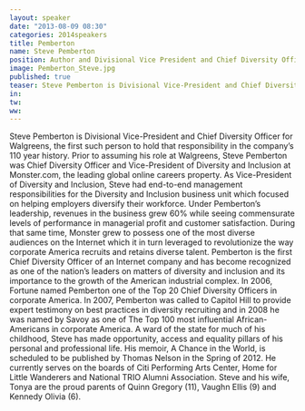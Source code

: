 ```yaml
---
layout: speaker
date: "2013-08-09 08:30"
categories: 2014speakers
title: Pemberton
name: Steve Pemberton
position: Author and Divisional Vice President and Chief Diversity Officer, Walgreens
image: Pemberton_Steve.jpg
published: true
teaser: Steve Pemberton is Divisional Vice-President and Chief Diversity Officer for Walgreens, the first such person to hold that responsibility in the company’s 110 year history. 
in:
tw:
ww: 
---
```

Steve Pemberton is Divisional Vice-President and Chief Diversity Officer for Walgreens, the first such person to hold that responsibility in the company’s 110 year history. Prior to assuming his role at Walgreens, Steve Pemberton was Chief Diversity Officer and Vice-President of Diversity and Inclusion at Monster.com, the leading global online careers property. As Vice-President of Diversity and Inclusion, Steve had end-to-end management responsibilities for the Diversity and Inclusion business unit which focused on helping employers diversify their workforce. 
Under Pemberton’s leadership, revenues in the business grew 60% while seeing commensurate levels of performance in managerial profit and customer satisfaction. During that same time, Monster grew to possess one of the most diverse audiences on the Internet which it in turn leveraged to revolutionize the way corporate America recruits and retains diverse talent.
Pemberton is the first Chief Diversity Officer of an Internet company and has become recognized as one of the nation’s leaders on matters of diversity and inclusion and its importance to the growth of the American industrial complex. In 2006, Fortune named Pemberton one of the Top 20 Chief Diversity Officers in corporate America. In 2007, Pemberton was called to Capitol Hill to provide expert testimony on best practices in diversity recruiting and in 2008 he was named by Savoy as one of The Top 100 most influential African-Americans in corporate America. 
A ward of the state for much of his childhood, Steve has made opportunity, access and equality pillars of his personal and professional life. His memoir, A Chance in the World, is scheduled to be published by Thomas Nelson in the Spring of 2012. He currently serves on the boards of Citi Performing Arts Center, Home for Little Wanderers and National TRIO Alumni Association.
Steve and his wife, Tonya are the proud parents of Quinn Gregory (11), Vaughn Ellis (9) and Kennedy Olivia (6).

